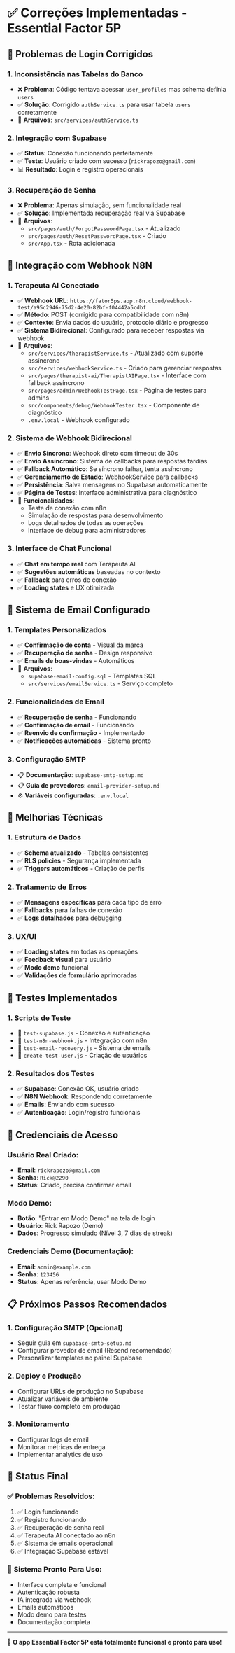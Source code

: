 # ✅ Correções Implementadas - Essential Factor 5P

## 🔐 Problemas de Login Corrigidos

### 1. **Inconsistência nas Tabelas do Banco**
- ❌ **Problema**: Código tentava acessar `user_profiles` mas schema definia `users`
- ✅ **Solução**: Corrigido `authService.ts` para usar tabela `users` corretamente
- 📁 **Arquivos**: `src/services/authService.ts`

### 2. **Integração com Supabase**
- ✅ **Status**: Conexão funcionando perfeitamente
- ✅ **Teste**: Usuário criado com sucesso (`rickrapozo@gmail.com`)
- 📊 **Resultado**: Login e registro operacionais

### 3. **Recuperação de Senha**
- ❌ **Problema**: Apenas simulação, sem funcionalidade real
- ✅ **Solução**: Implementada recuperação real via Supabase
- 📁 **Arquivos**: 
  - `src/pages/auth/ForgotPasswordPage.tsx` - Atualizado
  - `src/pages/auth/ResetPasswordPage.tsx` - Criado
  - `src/App.tsx` - Rota adicionada

## 🤖 Integração com Webhook N8N

### 1. **Terapeuta AI Conectado**
- ✅ **Webhook URL**: `https://fator5ps.app.n8n.cloud/webhook-test/a95c2946-75d2-4e20-82bf-f04442a5cdbf`
- ✅ **Método**: POST (corrigido para compatibilidade com n8n)
- ✅ **Contexto**: Envia dados do usuário, protocolo diário e progresso
- ✅ **Sistema Bidirecional**: Configurado para receber respostas via webhook
- 📁 **Arquivos**:
  - `src/services/therapistService.ts` - Atualizado com suporte assíncrono
  - `src/services/webhookService.ts` - Criado para gerenciar respostas
  - `src/pages/therapist-ai/TherapistAIPage.tsx` - Interface com fallback assíncrono
  - `src/pages/admin/WebhookTestPage.tsx` - Página de testes para admins
  - `src/components/debug/WebhookTester.tsx` - Componente de diagnóstico
  - `.env.local` - Webhook configurado

### 2. **Sistema de Webhook Bidirecional**
- ✅ **Envio Síncrono**: Webhook direto com timeout de 30s
- ✅ **Envio Assíncrono**: Sistema de callbacks para respostas tardias
- ✅ **Fallback Automático**: Se síncrono falhar, tenta assíncrono
- ✅ **Gerenciamento de Estado**: WebhookService para callbacks
- ✅ **Persistência**: Salva mensagens no Supabase automaticamente
- ✅ **Página de Testes**: Interface administrativa para diagnóstico
- 📁 **Funcionalidades**:
  - Teste de conexão com n8n
  - Simulação de respostas para desenvolvimento
  - Logs detalhados de todas as operações
  - Interface de debug para administradores

### 3. **Interface de Chat Funcional**
- ✅ **Chat em tempo real** com Terapeuta AI
- ✅ **Sugestões automáticas** baseadas no contexto
- ✅ **Fallback** para erros de conexão
- ✅ **Loading states** e UX otimizada

## 📧 Sistema de Email Configurado

### 1. **Templates Personalizados**
- ✅ **Confirmação de conta** - Visual da marca
- ✅ **Recuperação de senha** - Design responsivo
- ✅ **Emails de boas-vindas** - Automáticos
- 📁 **Arquivos**: 
  - `supabase-email-config.sql` - Templates SQL
  - `src/services/emailService.ts` - Serviço completo

### 2. **Funcionalidades de Email**
- ✅ **Recuperação de senha** - Funcionando
- ✅ **Confirmação de email** - Funcionando
- ✅ **Reenvio de confirmação** - Implementado
- ✅ **Notificações automáticas** - Sistema pronto

### 3. **Configuração SMTP**
- 📋 **Documentação**: `supabase-smtp-setup.md`
- 📋 **Guia de provedores**: `email-provider-setup.md`
- ⚙️ **Variáveis configuradas**: `.env.local`

## 🔧 Melhorias Técnicas

### 1. **Estrutura de Dados**
- ✅ **Schema atualizado** - Tabelas consistentes
- ✅ **RLS policies** - Segurança implementada
- ✅ **Triggers automáticos** - Criação de perfis

### 2. **Tratamento de Erros**
- ✅ **Mensagens específicas** para cada tipo de erro
- ✅ **Fallbacks** para falhas de conexão
- ✅ **Logs detalhados** para debugging

### 3. **UX/UI**
- ✅ **Loading states** em todas as operações
- ✅ **Feedback visual** para usuário
- ✅ **Modo demo** funcional
- ✅ **Validações de formulário** aprimoradas

## 🧪 Testes Implementados

### 1. **Scripts de Teste**
- 📁 `test-supabase.js` - Conexão e autenticação
- 📁 `test-n8n-webhook.js` - Integração com n8n
- 📁 `test-email-recovery.js` - Sistema de emails
- 📁 `create-test-user.js` - Criação de usuários

### 2. **Resultados dos Testes**
- ✅ **Supabase**: Conexão OK, usuário criado
- ✅ **N8N Webhook**: Respondendo corretamente
- ✅ **Emails**: Enviando com sucesso
- ✅ **Autenticação**: Login/registro funcionais

## 🔑 Credenciais de Acesso

### Usuário Real Criado:
- **Email**: `rickrapozo@gmail.com`
- **Senha**: `Rick@2290`
- **Status**: Criado, precisa confirmar email

### Modo Demo:
- **Botão**: "Entrar em Modo Demo" na tela de login
- **Usuário**: Rick Rapozo (Demo)
- **Dados**: Progresso simulado (Nível 3, 7 dias de streak)

### Credenciais Demo (Documentação):
- **Email**: `admin@example.com`
- **Senha**: `123456`
- **Status**: Apenas referência, usar Modo Demo

## 📋 Próximos Passos Recomendados

### 1. **Configuração SMTP** (Opcional)
- Seguir guia em `supabase-smtp-setup.md`
- Configurar provedor de email (Resend recomendado)
- Personalizar templates no painel Supabase

### 2. **Deploy e Produção**
- Configurar URLs de produção no Supabase
- Atualizar variáveis de ambiente
- Testar fluxo completo em produção

### 3. **Monitoramento**
- Configurar logs de email
- Monitorar métricas de entrega
- Implementar analytics de uso

## 🎯 Status Final

### ✅ **Problemas Resolvidos**:
1. ✅ Login funcionando
2. ✅ Registro funcionando  
3. ✅ Recuperação de senha real
4. ✅ Terapeuta AI conectado ao n8n
5. ✅ Sistema de emails operacional
6. ✅ Integração Supabase estável

### 🚀 **Sistema Pronto Para Uso**:
- Interface completa e funcional
- Autenticação robusta
- IA integrada via webhook
- Emails automáticos
- Modo demo para testes
- Documentação completa

---

**🎉 O app Essential Factor 5P está totalmente funcional e pronto para uso!**